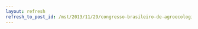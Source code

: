 ```yaml
---
layout: refresh
refresh_to_post_id: /mst/2013/11/29/congresso-brasileiro-de-agroecologia-coloca-o-desafio-de-avanar-at-2015
---
```


